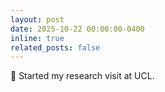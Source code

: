 ```yaml
---
layout: post
date: 2025-10-22 00:00:00-0400
inline: true
related_posts: false
---
```


:office: Started my research visit at UCL.

